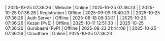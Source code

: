 | 2025-10-25 07:36:26 | Website | Online | 2025-10-25 07:36:23 |
| 2025-10-25 07:36:26 | Registration | Offline | 2025-09-09 16:40:23 |
| 2025-10-25 07:36:26 | Auth Server | Offline | 2025-08-18 09:33:31 |
| 2025-10-25 07:36:26 | Kezan (PvE) | Offline | 2025-10-11 12:51:30 |
| 2025-10-25 07:36:26 | Gurubashi (PvP) | Offline | 2025-08-23 21:44:06 |
| 2025-10-25 07:36:26 | Cloudflare | Online | 2025-10-25 07:36:23 |
